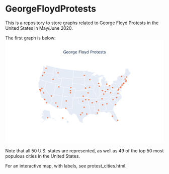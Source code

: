 # GeorgeFloydProtests
This is a repository to store graphs related to George Floyd Protests in the United States in May/June 2020.

The first graph is below: 
![](george_floyd_protests.png?raw=true)

Note that all 50 U.S. states are represented, as well as 49 of the top 50 most populous cities in the United States.

For an interactive map, with labels, see protest_cities.html.
